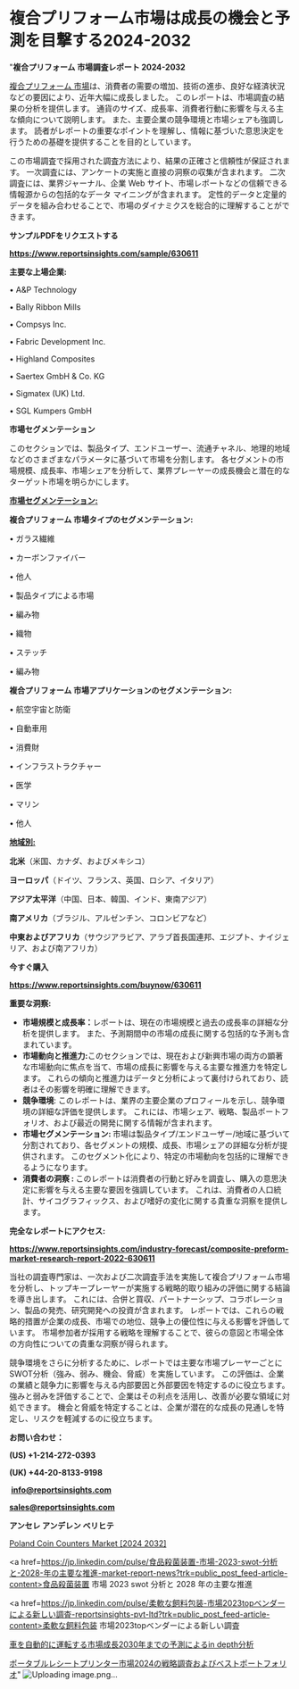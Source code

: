 # 複合プリフォーム市場は成長の機会と予測を目撃する2024-2032

"<strong>複合プリフォーム 市場調査レポート 2024-2032</strong>

<a href=https://www.reportsinsights.com/sample/630611>複合プリフォーム 市場</a>は、消費者の需要の増加、技術の進歩、良好な経済状況などの要因により、近年大幅に成長しました。 このレポートは、市場調査の結果の分析を提供します。 通貨のサイズ、成長率、消費者行動に影響を与える主な傾向について説明します。 また、主要企業の競争環境と市場シェアも強調します。 読者がレポートの重要なポイントを理解し、情報に基づいた意思決定を行うための基礎を提供することを目的としています。

この市場調査で採用された調査方法により、結果の正確さと信頼性が保証されます。 一次調査には、アンケートの実施と直接の洞察の収集が含まれます。 二次調査には、業界ジャーナル、企業 Web サイト、市場レポートなどの信頼できる情報源からの包括的なデータ マイニングが含まれます。 定性的データと定量的データを組み合わせることで、市場のダイナミクスを総合的に理解することができます。

<strong><b>サンプルPDFをリクエストする</b></strong>

<a href=https://www.reportsinsights.com/sample/630611><strong><u>https://www.reportsinsights.com/sample/630611</u></strong></a>

<strong>主要な上場企業:</strong>

• A&P Technology

• Bally Ribbon Mills

• Compsys Inc.

• Fabric Development Inc.

• Highland Composites

• Saertex GmbH & Co. KG

• Sigmatex (UK) Ltd.

• SGL Kumpers GmbH

<strong>市場セグメンテーション</strong>

このセクションでは、製品タイプ、エンドユーザー、流通チャネル、地理的地域などのさまざまなパラメータに基づいて市場を分割します。 各セグメントの市場規模、成長率、市場シェアを分析して、業界プレーヤーの成長機会と潜在的なターゲット市場を明らかにします。

<strong><u>市場セグメンテーション</u></strong><strong><u>:</u></strong>

<strong>複合プリフォーム 市場タイプのセグメンテーション:</strong>

• ガラス繊維

• カーボンファイバー

• 他人

• 製品タイプによる市場

• 編み物

• 織物

• ステッチ

• 編み物

<strong>複合プリフォーム 市場アプリケーションのセグメンテーション:</strong>

• 航空宇宙と防衛

• 自動車用

• 消費財

• インフラストラクチャー

• 医学

• マリン

• 他人

<strong><u>地域別</u></strong><strong><u>:</u></strong>

<strong>北米</strong>（米国、カナダ、およびメキシコ）

<strong>ヨーロッパ</strong>（ドイツ、フランス、英国、ロシア、イタリア）

<strong>アジア太平洋</strong>（中国、日本、韓国、インド、東南アジア）

<strong>南アメリカ</strong>（ブラジル、アルゼンチン、コロンビアなど）

<strong>中東およびアフリカ</strong>（サウジアラビア、アラブ首長国連邦、エジプト、ナイジェリア、および南アフリカ）

<strong>今すぐ購入</strong>

<a href=https://www.reportsinsights.com/buynow/630611><strong><u>https://www.reportsinsights.com/buynow/630611</u></strong></a>

<strong>重要な洞察:</strong>
<ul>
  <li><strong>市場規模と成長率：</strong>レポートは、現在の市場規模と過去の成長率の詳細な分析を提供します。 また、予測期間中の市場の成長に関する包括的な予測も含まれています。</li>
  <li><strong>市場動向と推進力:</strong>このセクションでは、現在および新興市場の両方の顕著な市場動向に焦点を当て、市場の成長に影響を与える主要な推進力を特定します。 これらの傾向と推進力はデータと分析によって裏付けられており、読者はその影響を明確に理解できます。</li>
  <li><strong>競争環境</strong>: このレポートは、業界の主要企業のプロフィールを示し、競争環境の詳細な評価を提供します。 これには、市場シェア、戦略、製品ポートフォリオ、および最近の開発に関する情報が含まれます。</li>
  <li><strong>市場セグメンテーション: </strong>市場は製品タイプ/エンドユーザー/地域に基づいて分割されており、各セグメントの規模、成長、市場シェアの詳細な分析が提供されます。 このセグメント化により、特定の市場動向を包括的に理解できるようになります。</li>
  <li><strong>消費者の洞察 : </strong>このレポートは消費者の行動と好みを調査し、購入の意思決定に影響を与える主要な要因を強調しています。 これは、消費者の人口統計、サイコグラフィックス、および嗜好の変化に関する貴重な洞察を提供します。</li>
</ul>
<strong>完全なレポートにアクセス:</strong>

<a href=https://www.reportsinsights.com/industry-forecast/composite-preform-market-research-report-2022-630611><strong><u><b>https://www.reportsinsights.com/industry-forecast/composite-preform-market-research-report-2022-630611</b></u></strong></a>

当社の調査専門家は、一次および二次調査手法を実施して複合プリフォーム市場を分析し、トップキープレーヤーが実施する戦略的取り組みの評価に関する結論を導き出します。 これには、合併と買収、パートナーシップ、コラボレーション、製品の発売、研究開発への投資が含まれます。 レポートでは、これらの戦略的措置が企業の成長、市場での地位、競争上の優位性に与える影響を評価しています。 市場参加者が採用する戦略を理解することで、彼らの意図と市場全体の方向性についての貴重な洞察が得られます。

競争環境をさらに分析するために、レポートでは主要な市場プレーヤーごとにSWOT分析（強み、弱み、機会、脅威）を実施しています。 この評価は、企業の業績と競争力に影響を与える内部要因と外部要因を特定するのに役立ちます。 強みと弱みを評価することで、企業はその利点を活用し、改善が必要な領域に対処できます。 機会と脅威を特定することは、企業が潜在的な成長の見通しを特定し、リスクを軽減するのに役立ちます。

<strong>お問い合わせ：</strong>

<strong>(US) +1-214-272-0393</strong>

<strong>(UK) +44-20-8133-9198</strong>

<strong> </strong><a href=info@reportsinsights.com><strong><u>info@reportsinsights.com</u></strong></a>

<a href=sales@reportsinsights.com><strong><u>sales@reportsinsights.com</u></strong></a>

<strong>アンセレ アンデレン ベリヒテ</strong>

<a href=https://www.linkedin.com/pulse/poland-coin-counters-market-detailed-segmentation-8pjff/>Poland Coin Counters Market [2024 2032]</a>

<a href=https://jp.linkedin.com/pulse/食品殺菌装置-市場-2023-swot-分析と-2028-年の主要な推進-market-report-news?trk=public_post_feed-article-content>食品殺菌装置 市場 2023 swot 分析と 2028 年の主要な推進</a>

<a href=https://jp.linkedin.com/pulse/柔軟な飼料包装-市場2023topベンダーによる新しい調査-reportsinsights-pvt-ltd?trk=public_post_feed-article-content>柔軟な飼料包装 市場2023topベンダーによる新しい調査</a>

<a href=https://www.linkedin.com/pulse/車を自動的に運転する市場成長2030年までの予測によるin-depth分析-reports-insights-expert-fwkjf/>車を自動的に運転する市場成長2030年までの予測によるin depth分析</a>

<a href=https://www.linkedin.com/pulse/ポータブルレシートプリンター市場2024の戦略調査およびベストポートフォリオ-tribunal-analytics-360-efbhf/>ポータブルレシートプリンター市場2024の戦略調査およびベストポートフォリオ</a>"
![Uploading image.png…]()
